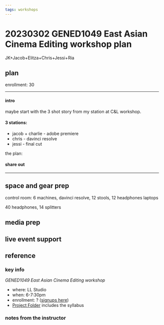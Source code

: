 ```yaml
---
tags: workshops
---
```

# 20230302 GENED1049 East Asian Cinema Editing workshop plan
JK+Jacob+Elitza+Chris+Jessi+Ria
## plan

 enrollment: 30
 
 ---
 #### intro
 maybe start with the 3 shot story from my station at C&L workshop. 
 
 #### 3 stations:
* jacob + charlie - adobe premiere
* chris - davinci resolve
* jessi - final cut

the plan:


#### share out

---

## space and gear prep

control room: 6 machines, davinci resolve, 12 stools, 12 headphones
laptops

40 headphones, 14 splitters

## media prep
## live event support
## reference
### key info
*GENED1049 East Asian Cinema Editing workshop*
* where: LL Studio
* when: 6-7:30pm
* enrollment: ? ([signups here](https://docs.google.com/spreadsheets/d/1dE38JXvds-FCDQOYB6QqfmFG4cdetIZHmf1LpY17_I4/edit#gid=0))
* [Project Folder](https://drive.google.com/drive/folders/1WUMTT4iomdOQRYwUlZSnrTraqIZGqdx0) includes the syllabus

### notes from the instructor
